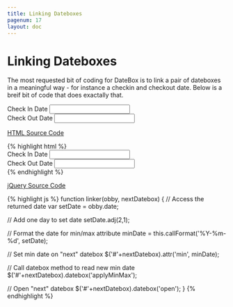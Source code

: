 ```yaml
---
title: Linking Dateboxes
pagenum: 17
layout: doc
---
```


# Linking Dateboxes
The most requested bit of coding for DateBox is to link a pair of dateboxes in a
meaningful way - for instance a checkin and checkout date.  Below is a breif bit
of code that does exactally that.

<script type="text/javascript">
	function linker(obby, nextDatebox) {
		var setDate = obby.date;
		
		setDate.adj(2,1); // Add One Day
		
		// Format the date for min/max attribute
		minDate = this.callFormat('%Y-%m-%d', setDate);
		
		// Set min date on "next" datebox
		$('#'+nextDatebox).attr('min', minDate);
		
		// Call datebox method to read new min date
		$('#'+nextDatebox).datebox('applyMinMax');
		
		// Open "next" datebox
		$('#'+nextDatebox).datebox('open');
	}
</script>

<div class="ui-field-contain">
	<label for="in_date">Check In Date</label>
	<input id="in_date" data-role="datebox" data-options='{"mode":"calbox","useInline":false,"useFocus":true,"afterToday":true,"closeCallback":"linker","closeCallbackArgs":["out_date"]}' type="text">
</div>
<div class="ui-field-contain">
	<label for="out_date">Check Out Date</label>
	<input id="out_date" data-role="datebox" data-options='{"mode":"calbox","useInline":false,"useFocus":true}' type="text">
</div>

<a href="#hsource" data-rel="popup" data-role="button" data-inline="true" data-mini="true" data-transition="pop">HTML Source Code</a>

<div data-role="popup" id="hsource" class="ui-content">
{% highlight html %}
<div class="ui-field-contain">
  <label for="in_date">Check In Date</label>
  <input id="in_date" data-role="datebox" type="text" data-options='{
    "mode":"calbox",
    "afterToday":true,
    "closeCallback":"linker",
    "closeCallbackArgs":["out_date"]
  }'>
</div>
<div class="ui-field-contain">
  <label for="out_date">Check Out Date</label>
  <input id="out_date" data-role="datebox" data-options='{"mode":"calbox"}' type="text">
</div>
{% endhighlight %}
</div>

<a href="#jsource" data-rel="popup" data-role="button" data-inline="true" data-mini="true" data-transition="pop">jQuery Source Code</a>

<div data-role="popup" id="jsource" class="ui-content">
{% highlight js %}
function linker(obby, nextDatebox) {
  // Access the returned date
  var setDate = obby.date;
  
  // Add one day to set date
  setDate.adj(2,1);

  // Format the date for min/max attribute
  minDate = this.callFormat('%Y-%m-%d', setDate);

  // Set min date on "next" datebox
  $('#'+nextDatebox).attr('min', minDate);

  // Call datebox method to read new min date
  $('#'+nextDatebox).datebox('applyMinMax');

  // Open "next" datebox
  $('#'+nextDatebox).datebox('open');
}
{% endhighlight %}
</div>
